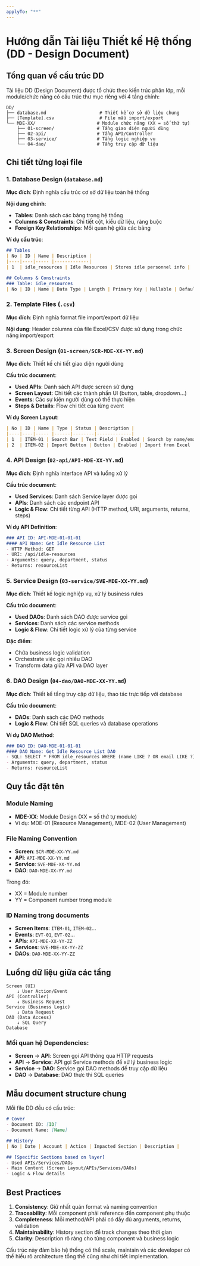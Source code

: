 ```yaml
---
applyTo: "**"
---
```

# Hướng dẫn Tài liệu Thiết kế Hệ thống (DD - Design Document)

## Tổng quan về cấu trúc DD

Tài liệu DD (Design Document) được tổ chức theo kiến trúc phân lớp, mỗi module/chức năng có cấu trúc thư mục riêng với 4 tầng chính:

```
DD/
├── database.md                    # Thiết kế cơ sở dữ liệu chung
├── [Template].csv                 # File mẫu import/export
└── MDE-XX/                       # Module chức năng (XX = số thứ tự)
    ├── 01-screen/                # Tầng giao diện người dùng
    ├── 02-api/                   # Tầng API/Controller
    ├── 03-service/               # Tầng logic nghiệp vụ
    └── 04-dao/                   # Tầng truy cập dữ liệu
```

## Chi tiết từng loại file

### 1. Database Design (`database.md`)

**Mục đích**: Định nghĩa cấu trúc cơ sở dữ liệu toàn hệ thống

**Nội dung chính**:
- **Tables**: Danh sách các bảng trong hệ thống
- **Columns & Constraints**: Chi tiết cột, kiểu dữ liệu, ràng buộc
- **Foreign Key Relationships**: Mối quan hệ giữa các bảng

**Ví dụ cấu trúc**:
```markdown
## Tables
| No | ID | Name | Description |
|----|----|----- |-------------|
| 1  | idle_resources | Idle Resources | Stores idle personnel info |

## Columns & Constraints
### Table: idle_resources
| No | ID | Name | Data Type | Length | Primary Key | Nullable | Default | Foreign Key | References |
```

### 2. Template Files (`.csv`)

**Mục đích**: Định nghĩa format file import/export dữ liệu

**Nội dung**: Header columns của file Excel/CSV được sử dụng trong chức năng import/export

### 3. Screen Design (`01-screen/SCR-MDE-XX-YY.md`)

**Mục đích**: Thiết kế chi tiết giao diện người dùng

**Cấu trúc document**:
- **Used APIs**: Danh sách API được screen sử dụng
- **Screen Layout**: Chi tiết các thành phần UI (button, table, dropdown...)
- **Events**: Các sự kiện người dùng có thể thực hiện
- **Steps & Details**: Flow chi tiết của từng event

**Ví dụ Screen Layout**:
```markdown
| No | ID | Name | Type | Status | Description |
|----|----|----- |------|--------|-------------|
| 1  | ITEM-01 | Search Bar | Text Field | Enabled | Search by name/email |
| 2  | ITEM-02 | Import Button | Button | Enabled | Import from Excel |
```

### 4. API Design (`02-api/API-MDE-XX-YY.md`)

**Mục đích**: Định nghĩa interface API và luồng xử lý

**Cấu trúc document**:
- **Used Services**: Danh sách Service layer được gọi
- **APIs**: Danh sách các endpoint API
- **Logic & Flow**: Chi tiết từng API (HTTP method, URI, arguments, returns, steps)

**Ví dụ API Definition**:
```markdown
### API ID: API-MDE-01-01-01
#### API Name: Get Idle Resource List
- HTTP Method: GET
- URI: /api/idle-resources
- Arguments: query, department, status
- Returns: resourceList
```

### 5. Service Design (`03-service/SVE-MDE-XX-YY.md`)

**Mục đích**: Thiết kế logic nghiệp vụ, xử lý business rules

**Cấu trúc document**:
- **Used DAOs**: Danh sách DAO được service gọi
- **Services**: Danh sách các service methods
- **Logic & Flow**: Chi tiết logic xử lý của từng service

**Đặc điểm**: 
- Chứa business logic validation
- Orchestrate việc gọi nhiều DAO
- Transform data giữa API và DAO layer

### 6. DAO Design (`04-dao/DAO-MDE-XX-YY.md`)

**Mục đích**: Thiết kế tầng truy cập dữ liệu, thao tác trực tiếp với database

**Cấu trúc document**:
- **DAOs**: Danh sách các DAO methods
- **Logic & Flow**: Chi tiết SQL queries và database operations

**Ví dụ DAO Method**:
```markdown
### DAO ID: DAO-MDE-01-01-01
#### DAO Name: Get Idle Resource List DAO
- SQL: SELECT * FROM idle_resources WHERE (name LIKE ? OR email LIKE ?)
- Arguments: query, department, status
- Returns: resourceList
```

## Quy tắc đặt tên

### Module Naming
- **MDE-XX**: Module Design (XX = số thứ tự module)
- Ví dụ: MDE-01 (Resource Management), MDE-02 (User Management)

### File Naming Convention
- **Screen**: `SCR-MDE-XX-YY.md`
- **API**: `API-MDE-XX-YY.md` 
- **Service**: `SVE-MDE-XX-YY.md`
- **DAO**: `DAO-MDE-XX-YY.md`

Trong đó:
- XX = Module number
- YY = Component number trong module

### ID Naming trong documents
- **Screen Items**: `ITEM-01`, `ITEM-02`...
- **Events**: `EVT-01`, `EVT-02`...
- **APIs**: `API-MDE-XX-YY-ZZ`
- **Services**: `SVE-MDE-XX-YY-ZZ`
- **DAOs**: `DAO-MDE-XX-YY-ZZ`

## Luồng dữ liệu giữa các tầng

```
Screen (UI) 
    ↓ User Action/Event
API (Controller)
    ↓ Business Request
Service (Business Logic)
    ↓ Data Request
DAO (Data Access)
    ↓ SQL Query
Database
```

### Mối quan hệ Dependencies:
- **Screen** → **API**: Screen gọi API thông qua HTTP requests
- **API** → **Service**: API gọi Service methods để xử lý business logic
- **Service** → **DAO**: Service gọi DAO methods để truy cập dữ liệu
- **DAO** → **Database**: DAO thực thi SQL queries

## Mẫu document structure chung

Mỗi file DD đều có cấu trúc:

```markdown
# Cover
- Document ID: [ID]
- Document Name: [Name]

## History
| No | Date | Account | Action | Impacted Section | Description |

## [Specific Sections based on layer]
- Used APIs/Services/DAOs
- Main Content (Screen Layout/APIs/Services/DAOs)
- Logic & Flow details
```

## Best Practices

1. **Consistency**: Giữ nhất quán format và naming convention
2. **Traceability**: Mỗi component phải reference đến component phụ thuộc
3. **Completeness**: Mỗi method/API phải có đầy đủ arguments, returns, validation
4. **Maintainability**: History section để track changes theo thời gian
5. **Clarity**: Description rõ ràng cho từng component và business logic

Cấu trúc này đảm bảo hệ thống có thể scale, maintain và các developer có thể hiểu rõ architecture tổng thể cũng như chi tiết implementation.